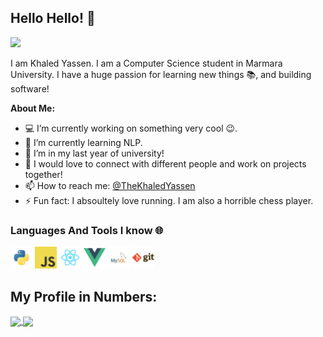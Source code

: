 ## Hello Hello! 👋
![](https://visitor-badge.laobi.icu/badge?page_id=KayvT)

I am Khaled Yassen. I am a Computer Science student in Marmara University. I have a huge passion for learning new things :books:, and building software!

  
**About Me:**

- 💻 I’m currently working on something very cool :wink:.
- 🌱 I’m currently learning NLP.
- :school: I’m in my last year of university! 
- 💬 I would love to connect with different people and work on projects together!
- 📫 How to reach me: [@TheKhaledYassen](https://twitter.com/TheKhaledYassen)
- ⚡ Fun fact: I absoultely love running. I am also a horrible chess player.


### Languages And Tools I know 🌐

<code><img height="35" src="https://raw.githubusercontent.com/github/explore/80688e429a7d4ef2fca1e82350fe8e3517d3494d/topics/python/python.png"></code>
<code><img height="35" src="https://raw.githubusercontent.com/github/explore/80688e429a7d4ef2fca1e82350fe8e3517d3494d/topics/javascript/javascript.png"></code>
<code><img height="35" src="https://raw.githubusercontent.com/github/explore/80688e429a7d4ef2fca1e82350fe8e3517d3494d/topics/react/react.png"></code>
<code><img height="35" src="https://raw.githubusercontent.com/github/explore/80688e429a7d4ef2fca1e82350fe8e3517d3494d/topics/vue/vue.png"></code>
<code><img height="35" src="https://raw.githubusercontent.com/github/explore/80688e429a7d4ef2fca1e82350fe8e3517d3494d/topics/mysql/mysql.png"></code>
<code><img height="35" src="https://raw.githubusercontent.com/github/explore/80688e429a7d4ef2fca1e82350fe8e3517d3494d/topics/git/git.png"></code>

## My Profile in Numbers: 
<a href="#">
  <img align="center" src="https://github-readme-stats.vercel.app/api?username=KayvT&count_private=true&show_icons=true" />
</a>
<a href="#">
  <img align="center" src="https://github-readme-stats.vercel.app/api/top-langs/?username=KayvT&layout=compact&hide=CSS,html" />
</a>


